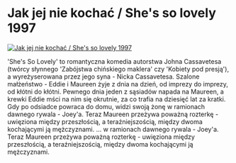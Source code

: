 Jak jej nie kochać / She's so lovely 1997 
=============
[![Jak jej nie kochać / She's so lovely 1997 ](http://vidos.pl/images/player.gif)](http://vidos.pl/jak-jej-nie-kochac-she-s-so-lovely-1997)

 'She's So Lovely' to romantyczna komedia autorstwa Johna Cassavetesa (twórcy słynnego 'Zabójstwa chińskiego maklera' czy 'Kobiety pod presją'), a wyreżyserowana przez jego syna - Nicka Cassavetesa. Szalone małżeństwo - Eddie i Maureen żyje z dnia na dzień, od imprezy do imprezy, od kłótni do kłótni. Pewnego dnia jeden z sąsiadów napada na Maureen, a krewki Eddie mści na nim się okrutnie, za co trafia na dziesięć lat za kratki. Gdy po odsiadce powraca do domu, widzi swoją żonę w ramionach dawnego rywala - Joey'a. Teraz Maureen przeżywa poważną rozterkę - uwięziona między przeszłością, a teraźniejszością, między dwoma kochającymi ją mężczyznami.  ... w ramionach dawnego rywala - Joey'a. Teraz Maureen przeżywa poważną rozterkę - uwięziona między przeszłością, a teraźniejszością, między dwoma kochającymi ją mężczyznami.
